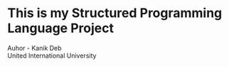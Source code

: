 # This is my Structured Programming Language Project<br>
Auhor - Kanik Deb<br>
United International University